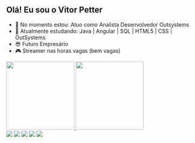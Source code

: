 ## Olá! Eu sou o Vitor Petter

- 🔭 No momento estou: Atuo como Analista Desenvolvedor Outsystems
- 🌱 Atualmente estudando: Java | Angular | SQL | HTML5 | CSS | OutSystems
- 😎 Futuro Empresário
- 🎮 Streamer nas horas vagas (bem vagas)

<div>
  <a href="https://github.com/vitorpetter">
  <img height="180em" src="https://github-readme-stats.vercel.app/api?username=vitorpetter&show_icons=true&theme=dark&include_all_commits=true&count_private=true"/>
  <img height="180em" src="https://github-readme-stats.vercel.app/api/top-langs/?username=vitorpetter&layout=compact&langs_count=7&theme=dark"/>
</div>

  
<div>
    <a href="https://instagram.com/_vitorpetter" target="_blank"><img src="https://img.shields.io/badge/-Instagram-%23E4405F?style=for-the-badge&logo=instagram&logoColor=white" target="_blank"></a>
 	<a href="https://www.twitch.tv/neurosaniin" target="_blank"><img src="https://img.shields.io/badge/Twitch-9146FF?style=for-the-badge&logo=twitch&logoColor=white" target="_blank"></a>
 <a href="https://discord.gg/ggG4XBpQBg" target="_blank"><img src="https://img.shields.io/badge/Discord-7289DA?style=for-the-badge&logo=discord&logoColor=white" target="_blank"></a> 
  <a href = "mailto:vitorhmpetter@gmail.com"><img src="https://img.shields.io/badge/-Gmail-%23333?style=for-the-badge&logo=gmail&logoColor=white" target="_blank"></a>
  <a href="https://www.linkedin.com/in/vitorpetter/" target="_blank"><img src="https://img.shields.io/badge/-LinkedIn-%230077B5?style=for-the-badge&logo=linkedin&logoColor=white" target="_blank"></a>   
</div>



